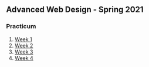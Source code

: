 ## Advanced Web Design - Spring 2021



### Practicum

1. [Week 1](practicum/week-1/index.html)
2. [Week 2](practicum/week-2/index.html)
3. [Week 3](practicum/week-3/index.html)
4. [Week 4](practicum/week-4/index.md)



